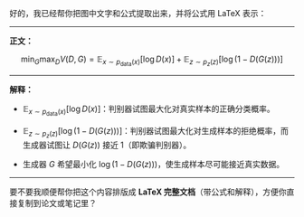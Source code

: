 
好的，我已经帮你把图中文字和公式提取出来，并将公式用 LaTeX 表示：

---

**正文：**

$$
\min_G \max_D V(D, G) = \mathbb{E}_{x \sim p_{\text{data}}(x)}[\log D(x)] + \mathbb{E}_{z \sim p_z(z)}[\log(1 - D(G(z)))]
$$

---

**解释：**

* $\mathbb{E}_{x \sim p_{\text{data}}(x)}[\log D(x)]$：判别器试图最大化对真实样本的正确分类概率。

* $\mathbb{E}_{z \sim p_z(z)}[\log(1 - D(G(z)))]$：判别器试图最大化对生成样本的拒绝概率，而生成器试图让 $D(G(z))$ 接近 1（即欺骗判别器）。

* 生成器 $G$ 希望最小化 $\log(1 - D(G(z)))$，使生成样本尽可能接近真实数据。

---

要不要我顺便帮你把这个内容排版成 **LaTeX 完整文档**（带公式和解释），方便你直接复制到论文或笔记里？
